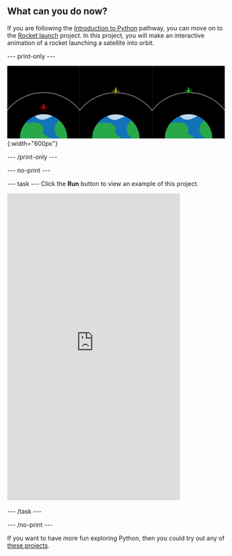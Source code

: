 ## What can you do now?

If you are following the [Introduction to Python](https://projects.raspberrypi.org/en/raspberrypi/python-intro) pathway, you can move on to the [Rocket launch](https://projects.raspberrypi.org/en/projects/rocket-launch) project. In this project, you will make an interactive animation of a rocket launching a satellite into orbit. 

--- print-only ---

![Rocket launch project.](images/showcase_rocket.png){:width="600px"}

--- /print-only ---

--- no-print ---

--- task ---
Click the **Run** button to view an example of this project.

<iframe src="https://editor.raspberrypi.org/en/embed/viewer/rocket-launch-example" width="400" height="710" frameborder="0" marginwidth="0" marginheight="0" allowfullscreen>
</iframe>


--- /task ---

--- /no-print ---

If you want to have more fun exploring Python, then you could try out any of [these projects](https://projects.raspberrypi.org/en/projects?software%5B%5D=python).
